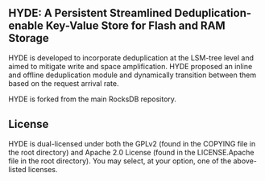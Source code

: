 ## HYDE: A Persistent Streamlined Deduplication-enable Key-Value Store for Flash and RAM Storage

HYDE is developed to incorporate deduplication at the LSM-tree level and aimed to mitigate write and space amplification. 
HYDE proposed an inline and offline deduplication module and dynamically transition between them based on the request arrival rate.

HYDE is forked from the main RocksDB repository.

## License

HYDE is dual-licensed under both the GPLv2 (found in the COPYING file in the root directory) and Apache 2.0 License (found in the LICENSE.Apache file in the root directory).  You may select, at your option, one of the above-listed licenses.
